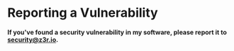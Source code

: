 # Reporting a Vulnerability

**If you've found a security vulnerability in my software, please report it to security@z3r.io.**
